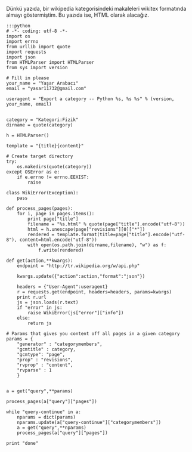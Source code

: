 <!--
.. date: 2013-01-26 13:20:53
.. title: Wikipedi kategorisindeki makaleleri almak - HTML
.. slug: wikipedia-api-kategori-export-html
.. description: Dünkü yazıda, bir wikipedia kategorisindeki makaleleri wikitex formatında almayı göstermiştim. Bu yazıda ise, HTML olarak alacağız.
-->


Dünkü yazıda, bir wikipedia kategorisindeki makaleleri wikitex formatında almayı göstermiştim. Bu yazıda ise, HTML olarak alacağız.  <!-- TEASER_END -->

	:::python
	# -*- coding: utf-8 -*-
	import os
	import errno
	from urllib import quote
	import requests
	import json
	from HTMLParser import HTMLParser
	from sys import version
	 
	# Fill in please
	your_name = "Yaşar Arabacı"
	email = "yasar11732@gmail.com"
	 
	useragent = "Export a category -- Python %s, %s %s" % (version, your_name, email)
	 
	 
	category = "Kategori:Fizik"
	dirname = quote(category)
	 
	h = HTMLParser()
	 
	template = "{title}{content}"
	 
	# Create target directory
	try:
		os.makedirs(quote(category))
	except OSError as e:
		if e.errno != errno.EEXIST:
			raise
	 
	class WikiError(Exception):
		pass
	 
	def process_pages(pages):
		for i, page in pages.items():
			print page["title"]
			filename = "%s.html" % quote(page["title"].encode("utf-8"))
			html = h.unescape(page["revisions"][0]["*"])
			rendered = template.format(title=page["title"].encode("utf-8"), content=html.encode("utf-8"))
			with open(os.path.join(dirname,filename), "w") as f:
				f.write(rendered)
		 
	def get(action,**kwargs):
		endpoint = "http://tr.wikipedia.org/w/api.php"
		 
		kwargs.update({"action":action,"format":"json"})
	 
		headers = {"User-Agent":useragent}
		r = requests.get(endpoint, headers=headers, params=kwargs)
		print r.url
		js = json.loads(r.text)
		if "error" in js:
			raise WikiError(js["error"]["info"])
		else:
			return js
	 
	# Params that gives you content off all pages in a given category
	params = {
		"generator" : "categorymembers",
		"gcmtitle" : category,
		"gcmtype": "page",
		"prop" : "revisions",
		"rvprop" : "content",
		"rvparse" : 1
		}
	 
	 
	a = get("query",**params)
	 
	process_pages(a["query"]["pages"])
	 
	while "query-continue" in a:
		nparams = dict(params)
		nparams.update(a["query-continue"]["categorymembers"])
		a = get("query",**nparams)
		process_pages(a["query"]["pages"])

	print "done"